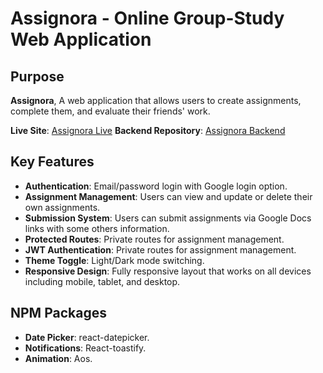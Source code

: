 # Assignora - Online Group-Study Web Application

## Purpose

**Assignora**, A web application that allows users to create assignments, complete them, and evaluate their friends' work.

**Live Site**: [Assignora Live](https://assignora.netlify.app/)
**Backend Repository**: [Assignora Backend](https://github.com/devmilon923/Assignora-Backend)

## Key Features

- **Authentication**: Email/password login with Google login option.
- **Assignment Management**: Users can view and update or delete their own assignments.
- **Submission System**: Users can submit assignments via Google Docs links with some others information.
- **Protected Routes**: Private routes for assignment management.
- **JWT Authentication**: Private routes for assignment management.
- **Theme Toggle**: Light/Dark mode switching.
- **Responsive Design**: Fully responsive layout that works on all devices including mobile, tablet, and desktop.

## NPM Packages

- **Date Picker**: react-datepicker.
- **Notifications**: React-toastify.
- **Animation**: Aos.
